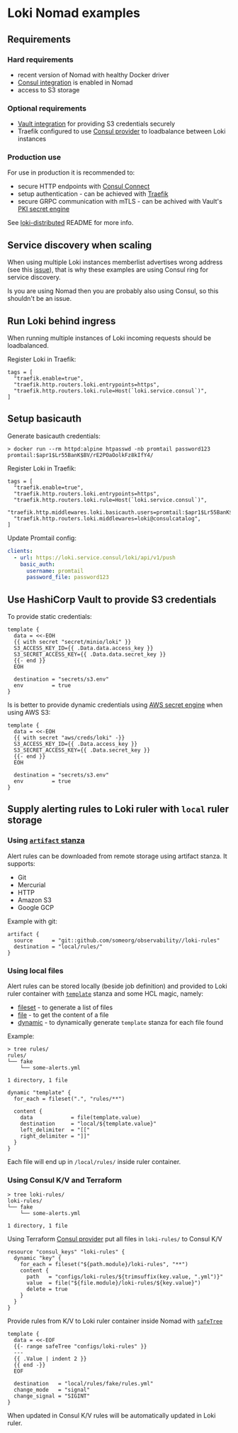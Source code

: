 # Loki Nomad examples

## Requirements

### Hard requirements

- recent version of Nomad with healthy Docker driver
- [Consul integration](https://www.nomadproject.io/docs/integrations/consul-integration)
  is enabled in Nomad
- access to S3 storage

### Optional requirements

- [Vault integration](https://www.nomadproject.io/docs/integrations/vault-integration)
  for providing S3 credentials securely
- Traefik configured to use
  [Consul provider](https://doc.traefik.io/traefik/providers/consul-catalog/) to
  loadbalance between Loki instances

### Production use

For use in production it is recommended to:

- secure HTTP endpoints with
  [Consul Connect](https://www.nomadproject.io/docs/integrations/consul-connect)
- setup authentication - can be achieved with
  [Traefik](https://doc.traefik.io/traefik/middlewares/http/basicauth/)
- secure GRPC communication with mTLS - can be achived with Vault's
  [PKI secret engine](https://www.vaultproject.io/docs/secrets/pki)

See [loki-distributed](./loki-distributed) README for more info.

## Service discovery when scaling

When using multiple Loki instances memberlist advertises wrong address (see this
[issue](https://github.com/grafana/loki/issues/5610)), that is why these
examples are using Consul ring for service discovery.

Is you are using Nomad then you are probably also using Consul, so this
shouldn't be an issue.

## Run Loki behind ingress

When running multiple instances of Loki incoming requests should be
loadbalanced.

Register Loki in Traefik:

```hcl
tags = [
  "traefik.enable=true",
  "traefik.http.routers.loki.entrypoints=https",
  "traefik.http.routers.loki.rule=Host(`loki.service.consul`)",
]
```

## Setup basicauth

Generate basicauth credentials:

```shell
> docker run --rm httpd:alpine htpasswd -nb promtail password123
promtail:$apr1$Lr55BanK$BV/rE2POaOolkFz8kIfY4/
```

Register Loki in Traefik:

```hcl
tags = [
  "traefik.enable=true",
  "traefik.http.routers.loki.entrypoints=https",
  "traefik.http.routers.loki.rule=Host(`loki.service.consul`)",
  "traefik.http.middlewares.loki.basicauth.users=promtail:$apr1$Lr55BanK$BV/rE2POaOolkFz8kIfY4/",
  "traefik.http.routers.loki.middlewares=loki@consulcatalog",
]
```

Update Promtail config:

```yaml
clients:
  - url: https://loki.service.consul/loki/api/v1/push
    basic_auth:
      username: promtail
      password_file: password123
```

## Use HashiCorp Vault to provide S3 credentials

To provide static credentials:

```hcl
template {
  data = <<-EOH
  {{ with secret "secret/minio/loki" }}
  S3_ACCESS_KEY_ID={{ .Data.data.access_key }}
  S3_SECRET_ACCESS_KEY={{ .Data.data.secret_key }}
  {{- end }}
  EOH

  destination = "secrets/s3.env"
  env         = true
}
```

Is is better to provide dynamic credentials using
[AWS secret engine](https://www.vaultproject.io/docs/secrets/aws) when using AWS
S3:

```hcl
template {
  data = <<-EOH
  {{ with secret "aws/creds/loki" -}}
  S3_ACCESS_KEY_ID={{ .Data.access_key }}
  S3_SECRET_ACCESS_KEY={{ .Data.secret_key }}
  {{- end }}
  EOH

  destination = "secrets/s3.env"
  env         = true
}
```

## Supply alerting rules to Loki ruler with `local` ruler storage

### Using [`artifact` stanza](https://www.nomadproject.io/docs/job-specification/artifact)

Alert rules can be downloaded from remote storage using artifact stanza. It
supports:

- Git
- Mercurial
- HTTP
- Amazon S3
- Google GCP

Example with git:

```hcl
artifact {
  source      = "git::github.com/someorg/observability//loki-rules"
  destination = "local/rules/"
}
```

### Using local files

Alert rules can be stored locally (beside job definition) and provided to Loki
ruler container with
[`template`](https://www.nomadproject.io/docs/job-specification/template) stanza
and some HCL magic, namely:

- [fileset](https://www.nomadproject.io/docs/job-specification/hcl2/functions/file/fileset) -
  to generate a list of files
- [file](https://www.nomadproject.io/docs/job-specification/hcl2/functions/file/file) -
  to get the content of a file
- [dynamic](https://www.nomadproject.io/docs/job-specification/hcl2/expressions#dynamic-blocks) -
  to dynamically generate `template` stanza for each file found

Example:

```shell
> tree rules/
rules/
└── fake
    └── some-alerts.yml

1 directory, 1 file
```

```hcl
dynamic "template" {
  for_each = fileset(".", "rules/**")

  content {
    data            = file(template.value)
    destination     = "local/${template.value}"
    left_delimiter  = "[["
    right_delimiter = "]]"
  }
}
```

Each file will end up in `/local/rules/` inside ruler container.

### Using Consul K/V and Terraform

```shell
> tree loki-rules/
loki-rules/
└── fake
    └── some-alerts.yml

1 directory, 1 file
```

Using Terraform
[Consul provider](https://registry.terraform.io/providers/hashicorp/consul/latest/docs/resources/keys)
put all files in `loki-rules/` to Consul K/V

```hcl
resource "consul_keys" "loki-rules" {
  dynamic "key" {
    for_each = fileset("${path.module}/loki-rules", "**")
    content {
      path   = "configs/loki-rules/${trimsuffix(key.value, ".yml")}"
      value  = file("${file.module}/loki-rules/${key.value}")
      delete = true
    }
  }
}
```

Provide rules from K/V to Loki ruler container inside Nomad with
[`safeTree`](https://github.com/hashicorp/consul-template/blob/main/docs/templating-language.md#safetree)

```hcl
template {
  data = <<-EOF
  {{- range safeTree "configs/loki-rules" }}
  ---
  {{ .Value | indent 2 }}
  {{ end -}}
  EOF

  destination   = "local/rules/fake/rules.yml"
  change_mode   = "signal"
  change_signal = "SIGINT"
}
```

When updated in Consul K/V rules will be automatically updated in Loki ruler.
